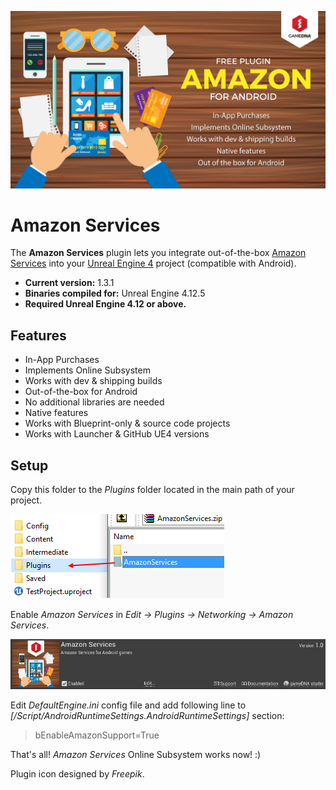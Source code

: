 ![Splash](Resources/Splash.png)

# Amazon Services

The **Amazon Services** plugin lets you integrate out-of-the-box [Amazon Services](https://developer.amazon.com/public/apis/earn/in-app-purchasing) into your [Unreal Engine 4](http://www.unrealengine.com) project (compatible with Android).

* **Current version:** 1.3.1
* **Binaries compiled for:** Unreal Engine 4.12.5
* **Required Unreal Engine 4.12 or above.**

## Features
* In-App Purchases
* Implements Online Subsystem
* Works with dev & shipping builds
* Out-of-the-box for Android
* No additional libraries are needed
* Native features
* Works with Blueprint-only & source code projects
* Works with Launcher & GitHub UE4 versions

## Setup
Copy this folder to the *Plugins* folder located in the main path of your project.

![CopyFiles](Resources/CopyFiles.png)

Enable *Amazon Services* in *Edit -> Plugins -> Networking -> Amazon Services*.

![EnablePlugin](Resources/EnablePlugin.png)

Edit *DefaultEngine.ini* config file and add following line to *[/Script/AndroidRuntimeSettings.AndroidRuntimeSettings]* section:
> bEnableAmazonSupport=True

That's all! *Amazon Services* Online Subsystem works now! :)

Plugin icon designed by _Freepik_.
